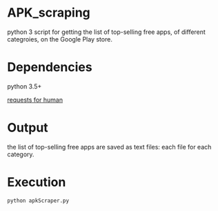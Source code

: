 # APK_scraping
python 3 script for getting the list of top-selling free apps, of different categroies, on the Google Play store.
# Dependencies
python 3.5+

[requests for human](http://requests-fr.readthedocs.io/en/latest/)
# Output
the list of top-selling free apps are saved as text files: each file for each category.
# Execution
`python apkScraper.py`
